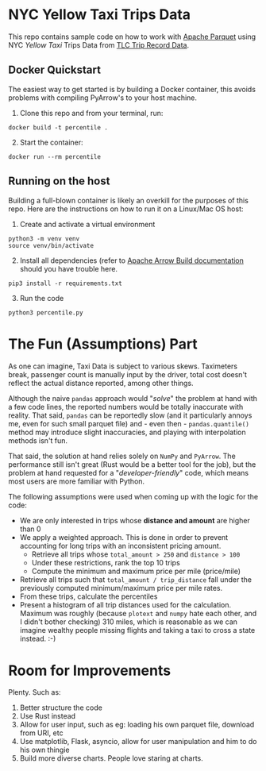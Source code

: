 # NYC Yellow Taxi Trips Data

This repo contains sample code on how to work with [Apache Parquet](https://parquet.apache.org/) using NYC _Yellow Taxi_ Trips Data from [TLC Trip Record Data](https://www.nyc.gov/site/tlc/about/tlc-trip-record-data.page).

## Docker Quickstart

The easiest way to get started is by building a Docker container, this avoids problems with compiling PyArrow's to your host machine. 

1. Clone this repo and from your terminal, run:

```shell
docker build -t percentile .
```

2. Start the container:

```shell
docker run --rm percentile
```

## Running on the host

Building a full-blown container is likely an overkill for the purposes of this repo. Here are the instructions on how to run it on a Linux/Mac OS host:

1. Create and activate a virtual environment

```shell 
python3 -m venv venv
source venv/bin/activate
```

2. Install all dependencies (refer to [Apache Arrow Build documentation](https://arrow.apache.org/docs/developers/python.html#building-on-linux-and-macos) should you have trouble here.

```shell
pip3 install -r requirements.txt
```

3. Run the code
```shell
python3 percentile.py
```

# The Fun (Assumptions) Part
As one can imagine, Taxi Data is subject to various skews. Taximeters break, passenger count is manually input by the driver, total cost doesn't reflect the actual distance reported, among other things.

Although the naive `pandas` approach would "_solve_" the problem at hand with a few code lines, the reported numbers would be totally inaccurate with reality. That said, `pandas` can be reportedly slow (and it particularly annoys me, even for such small parquet file) and - even then - `pandas.quantile()` method may introduce slight inaccuracies, and playing with interpolation methods isn't fun.

That said, the solution at hand relies solely on `NumPy` and `PyArrow`. The performance still isn't great (Rust would be a better tool for the job), but the problem at hand requested for a "_developer-friendly_" code, which means most users are more familiar with Python.

The following assumptions were used when coming up with the logic for the code:

- We are only interested in trips whose **distance and amount** are higher than 0
- We apply a weighted approach. This is done in order to prevent accounting for long trips with an inconsistent pricing amount.
  - Retrieve all trips whose `total_amount > 250` and `distance > 100`
  - Under these restrictions, rank the top 10 trips
  - Compute the minimum and maximum price per mile (price/mile)
- Retrieve all trips such that `total_amount / trip_distance` fall under the previously computed minimum/maximum price per mile rates.
- From these trips, calculate the percentiles
- Present a histogram of all trip distances used for the calculation. Maximum was roughly (because `plotext` and `numpy` hate each other, and I didn't bother checking) 310 miles, which is reasonable as we can imagine wealthy people missing flights and taking a taxi to cross a state instead. :-)

# Room for Improvements

Plenty. Such as:

1. Better structure the code
2. Use Rust instead
3. Allow for user input, such as eg: loading his own parquet file, download from URI, etc
4. Use matplotlib, Flask, asyncio, allow for user manipulation and him to do his own thingie
5. Build more diverse charts. People love staring at charts.
